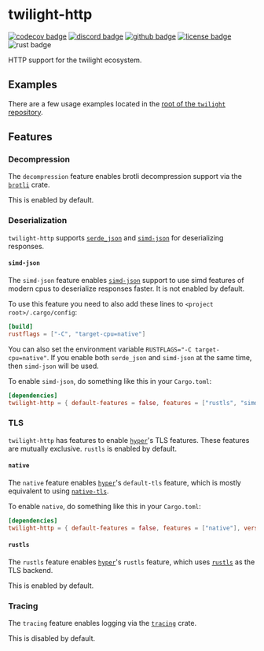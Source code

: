 <!-- cargo-sync-readme start -->

# twilight-http

[![codecov badge][]][codecov link] [![discord badge][]][discord link] [![github badge][]][github link] [![license badge][]][license link] ![rust badge]

HTTP support for the twilight ecosystem.

## Examples

There are a few usage examples located in the [root of the `twilight`
repository][github examples link].

## Features

### Decompression

The `decompression` feature enables brotli decompression support via the [`brotli`] crate.

This is enabled by default.

### Deserialization

`twilight-http` supports [`serde_json`] and [`simd-json`] for deserializing
responses.

#### `simd-json`

The `simd-json` feature enables [`simd-json`] support to use simd features
of modern cpus to deserialize responses faster. It is not enabled by
default.

To use this feature you need to also add these lines to
`<project root>/.cargo/config`:

```toml
[build]
rustflags = ["-C", "target-cpu=native"]
```

You can also set the environment variable
`RUSTFLAGS="-C target-cpu=native"`. If you enable both `serde_json` and
`simd-json` at the same time, then `simd-json` will be used.

To enable `simd-json`, do something like this in your `Cargo.toml`:

```toml
[dependencies]
twilight-http = { default-features = false, features = ["rustls", "simd-json"], version = "0.2" }
```

### TLS

`twilight-http` has features to enable [`hyper`]'s TLS features. These
features are mutually exclusive. `rustls` is enabled by default.

#### `native`

The `native` feature enables [`hyper`]'s `default-tls`
feature, which is mostly equivalent to using [`native-tls`].

To enable `native`, do something like this in your `Cargo.toml`:

```toml
[dependencies]
twilight-http = { default-features = false, features = ["native"], version = "0.2" }
```

#### `rustls`

The `rustls` feature enables [`hyper`]'s `rustls` feature, which uses
[`rustls`] as the TLS backend.

This is enabled by default.

### Tracing

The `tracing` feature enables logging via the [`tracing`] crate.

This is disabled by default.

[`brotli`]: https://github.com/dropbox/rust-brotli
[`native-tls`]: https://crates.io/crates/native-tls
[`hyper`]: https://crates.io/crates/hyper
[`rustls`]: https://crates.io/crates/rustls
[`serde_json`]: https://crates.io/crates/serde_json
[`simd-json`]: https://crates.io/crates/simd-json
[`tracing`]: https://crates.io/crates/tracing
[codecov badge]: https://img.shields.io/codecov/c/gh/twilight-rs/twilight?logo=codecov&style=for-the-badge&token=E9ERLJL0L2
[codecov link]: https://app.codecov.io/gh/twilight-rs/twilight/
[discord badge]: https://img.shields.io/discord/745809834183753828?color=%237289DA&label=discord%20server&logo=discord&style=for-the-badge
[discord link]: https://discord.gg/7jj8n7D
[github badge]: https://img.shields.io/badge/github-twilight-6f42c1.svg?style=for-the-badge&logo=github
[github examples link]: https://github.com/twilight-rs/twilight/tree/main/examples
[github link]: https://github.com/twilight-rs/twilight
[license badge]: https://img.shields.io/badge/license-ISC-blue.svg?style=for-the-badge&logo=pastebin
[license link]: https://github.com/twilight-rs/twilight/blob/main/LICENSE.md
[rust badge]: https://img.shields.io/badge/rust-1.53+-93450a.svg?style=for-the-badge&logo=rust

<!-- cargo-sync-readme end -->
